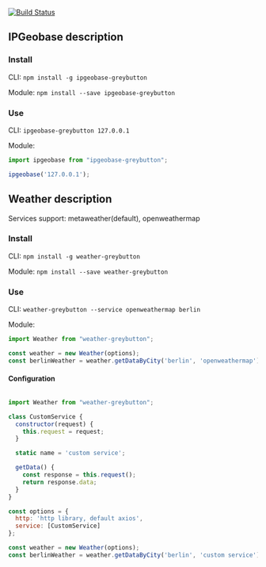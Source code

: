[![Build Status][build-badge]][build]

[build-badge]: https://img.shields.io/travis/greybutton/ood2-workshop.svg?style=flat-square
[build]: https://travis-ci.org/greybutton/ood2-workshop

## IPGeobase description

### Install

CLI: `npm install -g ipgeobase-greybutton`

Module: `npm install --save ipgeobase-greybutton`

### Use

CLI: `ipgeobase-greybutton 127.0.0.1`

Module:

```js
import ipgeobase from "ipgeobase-greybutton";

ipgeobase('127.0.0.1');
```

## Weather description

Services support: metaweather(default), openweathermap

### Install

CLI: `npm install -g weather-greybutton`

Module: `npm install --save weather-greybutton`

### Use

CLI: `weather-greybutton --service openweathermap berlin`

Module:

```js
import Weather from "weather-greybutton";

const weather = new Weather(options);
const berlinWeather = weather.getDataByCity('berlin', 'openweathermap');
```

#### Configuration

```js

import Weather from "weather-greybutton";

class CustomService {
  constructor(request) {
    this.request = request;
  }

  static name = 'custom service';

  getData() {
    const response = this.request();
    return response.data;
  }
}

const options = {
  http: 'http library, default axios',
  service: [CustomService]
};

const weather = new Weather(options);
const berlinWeather = weather.getDataByCity('berlin', 'custom service');
```
